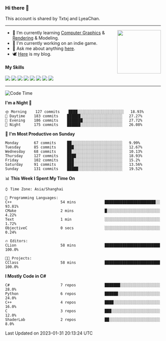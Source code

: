 ### Hi there 👋

This account is shared by Txtxj and LyeaChan.

---

<img align="right" height="141" src="https://github-readme-stats.vercel.app/api?username=txtxj&theme=tokyonight&show_icons=true&count_private=true">

- 🌱 I’m currently learning [Computer Graphics](https://github.com/txtxj/GAMES101) & [Rendering](https://github.com/txtxj/GAMES202) & 
Modeling.
- 🐶 I'm currently working on an indie game.
- 💬 Ask me about anything [here](https://github.com/txtxj/txtxj/issues).
- 🕊️ [Here](https://txtxj.top) is my blog.

#### My Skills

![](https://img.shields.io/badge/C%23-239120?logo=csharp&logoColor=fff)
![](https://img.shields.io/badge/Unity-000000?logo=unity&logoColor=fff)
![](https://img.shields.io/badge/Python-3e74a2?logo=python&logoColor=fff)
![](https://img.shields.io/badge/C++-65318e?logo=cplusplus&logoColor=fff)
![](https://img.shields.io/badge/C-5654a2?logo=c&logoColor=fff)
![](https://img.shields.io/badge/Blender-f5792a?logo=blender&logoColor=fff)
![](https://img.shields.io/badge/OpenJDK-ffffff?logo=openjdk&logoColor=000)
![](https://img.shields.io/badge/SQL-cc2927?logo=microsoftsqlserver&logoColor=fff)

---

<!--START_SECTION:waka-->
![Code Time](http://img.shields.io/badge/Code%20Time-631%20hrs%2025%20mins-blue)

**I'm a Night 🦉** 

```text
🌞 Morning    127 commits    ████░░░░░░░░░░░░░░░░░░░░░   18.93% 
🌆 Daytime    183 commits    ██████░░░░░░░░░░░░░░░░░░░   27.27% 
🌃 Evening    186 commits    ███████░░░░░░░░░░░░░░░░░░   27.72% 
🌙 Night      175 commits    ██████░░░░░░░░░░░░░░░░░░░   26.08%

```
📅 **I'm Most Productive on Sunday** 

```text
Monday       67 commits     ██░░░░░░░░░░░░░░░░░░░░░░░   9.99% 
Tuesday      85 commits     ███░░░░░░░░░░░░░░░░░░░░░░   12.67% 
Wednesday    68 commits     ██░░░░░░░░░░░░░░░░░░░░░░░   10.13% 
Thursday     127 commits    ████░░░░░░░░░░░░░░░░░░░░░   18.93% 
Friday       102 commits    ███░░░░░░░░░░░░░░░░░░░░░░   15.2% 
Saturday     91 commits     ███░░░░░░░░░░░░░░░░░░░░░░   13.56% 
Sunday       131 commits    █████░░░░░░░░░░░░░░░░░░░░   19.52%

```


📊 **This Week I Spent My Time On** 

```text
⌚︎ Time Zone: Asia/Shanghai

💬 Programming Languages: 
C++                      54 mins             ███████████████████████░░   93.81% 
CMake                    2 mins              █░░░░░░░░░░░░░░░░░░░░░░░░   4.22% 
Text                     1 min               ░░░░░░░░░░░░░░░░░░░░░░░░░   1.72% 
ObjectiveC               0 secs              ░░░░░░░░░░░░░░░░░░░░░░░░░   0.24%

🔥 Editors: 
CLion                    58 mins             █████████████████████████   100.0%

🐱‍💻 Projects: 
CClass                   58 mins             █████████████████████████   100.0%

```

**I Mostly Code in C#** 

```text
C#                       7 repos             ███████░░░░░░░░░░░░░░░░░░   28.0% 
Python                   6 repos             ██████░░░░░░░░░░░░░░░░░░░   24.0% 
C++                      4 repos             ████░░░░░░░░░░░░░░░░░░░░░   16.0% 
C                        3 repos             ███░░░░░░░░░░░░░░░░░░░░░░   12.0% 
ShaderLab                2 repos             ██░░░░░░░░░░░░░░░░░░░░░░░   8.0%

```



 Last Updated on 2023-01-31 20:13:24 UTC
<!--END_SECTION:waka-->
